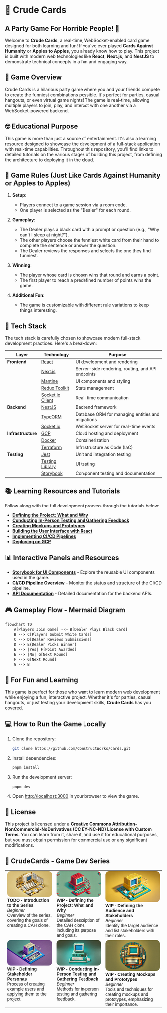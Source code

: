 # 🎉 Crude Cards
## A Party Game For Horrible People! 🎉

Welcome to **Crude Cards**, a real-time, WebSocket-enabled card game designed for both learning and fun! If you've ever played **Cards Against Humanity** or **Apples to Apples**, you already know how to play. This project is built with modern web technologies like **React**, **Next.js**, and **NestJS** to demonstrate technical concepts in a fun and engaging way.

## 🎯 **Game Overview**

Crude Cards is a hilarious party game where you and your friends compete to create the funniest combinations possible. It's perfect for parties, casual hangouts, or even virtual game nights! The game is real-time, allowing multiple players to join, play, and interact with one another via a WebSocket-powered backend.

## 🤓 **Educational Purpose**

This game is more than just a source of entertainment. It's also a learning resource designed to showcase the development of a full-stack application with real-time capabilities. Throughout this repository, you'll find links to detailed tutorials on the various stages of building this project, from defining the architecture to deploying it in the cloud.

## 📖 **Game Rules (Just Like Cards Against Humanity or Apples to Apples)**

1. **Setup**: 
    - Players connect to a game session via a room code.
    - One player is selected as the "Dealer" for each round.

2. **Gameplay**:
    - The Dealer plays a black card with a prompt or question (e.g., "Why can't I sleep at night?").
    - The other players choose the funniest white card from their hand to complete the sentence or answer the question.
    - The Dealer reviews the responses and selects the one they find funniest.

3. **Winning**:
    - The player whose card is chosen wins that round and earns a point.
    - The first player to reach a predefined number of points wins the game.

4. **Additional Fun**:
    - The game is customizable with different rule variations to keep things interesting.

## 🚀 **Tech Stack**

The tech stack is carefully chosen to showcase modern full-stack development practices. Here's a breakdown:

| **Layer**      | **Technology**                              | **Purpose**                                       |
|----------------|---------------------------------------------|---------------------------------------------------|
| **Frontend**   | [React](https://reactjs.org/)               | UI development and rendering                      |
|                | [Next.js](https://nextjs.org/)              | Server-side rendering, routing, and API endpoints |
|                | [Mantine](https://mantine.dev/)             | UI components and styling                         |
|                | [Redux Toolkit](https://redux-toolkit.js.org/) | State management                                  |
|                | [Socket.io Client](https://socket.io/docs/v4/client-api/) | Real-time communication                           |
| **Backend**    | [NestJS](https://nestjs.com/)               | Backend framework                                 |
|                | [TypeORM](https://typeorm.io/)              | Database ORM for managing entities and migrations |
|                | [Socket.io](https://socket.io/)             | WebSocket server for real-time events             |
| **Infrastructure** | [GCP](https://cloud.google.com/)          | Cloud hosting and deployment                      |
|                | [Docker](https://www.docker.com/)           | Containerization                                  |
|                | [Terraform](https://www.terraform.io/)      | Infrastructure as Code (IaC)                      |
| **Testing**    | [Jest](https://jestjs.io/)                  | Unit and integration testing                      |
|                | [Testing Library](https://testing-library.com/) | UI testing                                      |
|                | [Storybook](https://storybook.js.org/)      | Component testing and documentation               |

## 📚 **Learning Resources and Tutorials**

Follow along with the full development process through the tutorials below:

- [**Defining the Project: What and Why**](https://www.notion.so/WIP-Defining-the-Project-What-and-Why-04f8e77dae2c4b7894da56738b1825cc?pvs=21)
- [**Conducting In-Person Testing and Gathering Feedback**](https://www.notion.so/WIP-Conducting-In-Person-Testing-and-Gathering-Feedback-7af8aeab5bd84788acf6d332d51a113b?pvs=21)
- [**Creating Mockups and Prototypes**](https://www.notion.so/WIP-Creating-Mockups-and-Prototypes-73897025582a44ef8887e6938ad7ea83?pvs=21)
- [**Building the User Interface with React**](https://www.notion.so/WIP-Building-the-User-Interface-with-React-0e8db9a08f38463fa4ac62ee3ff85e71?pvs=21)
- [**Implementing CI/CD Pipelines**](https://www.notion.so/WIP-Implementing-CI-CD-Pipelines-aa78af3790d3411ea8a1a5856fa686d9?pvs=21)
- [**Deploying on GCP**](https://www.notion.so/Steps-to-deploy-the-app-on-GCP-including-tools-and-best-practices-for-deployment-1c8fc473f9cc4904af523de1517ed666?pvs=21)

## 📊 **Interactive Panels and Resources**

- [**Storybook for UI Components**](https://your-storybook-link.com) - Explore the reusable UI components used in the game.
- [**CI/CD Pipeline Overview**](https://your-ci-cd-pipeline-link.com) - Monitor the status and structure of the CI/CD pipeline.
- [**API Documentation**](https://your-api-docs-link.com) - Detailed documentation for the backend APIs.

## 🎮 **Gameplay Flow - Mermaid Diagram**

```mermaid
flowchart TD
    A[Players Join Game] --> B[Dealer Plays Black Card]
    B --> C[Players Submit White Cards]
    C --> D[Dealer Reviews Submissions]
    D --> E{Dealer Picks Winner}
    E --> |Yes| F[Point Awarded]
    E --> |No| G[Next Round]
    F --> G[Next Round]
    G --> B
```

## 🎉 **For Fun and Learning**

This game is perfect for those who want to learn modern web development while enjoying a fun, interactive project. Whether it's for parties, casual hangouts, or just testing your development skills, **Crude Cards** has you covered.

## 💻 **How to Run the Game Locally**

1. Clone the repository:
   ```bash
   git clone https://github.com/ConstructWorks/cards.git
   ```
2. Install dependencies:
   ```bash
   pnpm install
   ```
3. Run the development server:
   ```bash
   pnpm dev
   ```
4. Open [http://localhost:3000](http://localhost:3000) in your browser to view the game.

## 📜 **License**

This project is licensed under a **Creative Commons Attribution-NonCommercial-NoDerivatives (CC BY-NC-ND) License with Custom Terms**. You can learn from it, share it, and use it for educational purposes, but you must obtain permission for commercial use or any significant modifications.




## 🎨 CrudeCards - Game Dev Series

<table cellspacing="0" cellpadding="0" border="0">
  <tr>
    <td valign="top" align="center">
      <img src="./internal/wiki/002.webp" alt="001" style="font-family: 'Helvetica Neue Bold', Arial, sans-serif; max-height: 120px;border-radius:12px;"><br>
      <div align="left" style="font-family: 'Helvetica Neue Bold', Arial, sans-serif;">
        <strong>TODO - Introduction to the Series</strong><br>
        <em>Beginner</em><br>
        Overview of the series, covering the goals of creating a CAH clone.
      </div>
    </td>
    <td valign="top" align="center">
      <img src="./internal/wiki/003.webp" alt="002" style="font-family: 'Helvetica Neue Bold', Arial, sans-serif; max-height: 120px;border-radius:12px;"><br>
      <div align="left" style="font-family: 'Helvetica Neue Bold', Arial, sans-serif;">
        <strong>WIP - Defining the Project: What and Why</strong><br>
        <em>Beginner</em><br>
        Detailed description of the CAH clone, including its purpose and goals.
      </div>
    </td>
    <td valign="top" align="center">
      <img src="./internal/wiki/005.webp" alt="003" style="font-family: 'Helvetica Neue Bold', Arial, sans-serif; max-height: 120px;border-radius:12px;"><br>
      <div align="left" style="font-family: 'Helvetica Neue Bold', Arial, sans-serif;">
        <strong>WIP - Defining the Audience and Stakeholders</strong><br>
        <em>Beginner</em><br>
        Identify the target audience and list stakeholders with their roles.
      </div>
    </td>
  </tr>
  <tr>
    <td valign="top" align="center">
      <img src="./internal/wiki/006.webp" alt="004" style="font-family: 'Helvetica Neue Bold', Arial, sans-serif; max-height: 120px;border-radius:12px;"><br>
      <div align="left" style="font-family: 'Helvetica Neue Bold', Arial, sans-serif;">
        <strong>WIP - Defining Stakeholder Personas</strong><br>
        Process of creating example users and applying them to the project.
      </div>
    </td>
    <td valign="top" align="center">
      <img src="./internal/wiki/007.webp" alt="007" style="font-family: 'Helvetica Neue Bold', Arial, sans-serif; max-height: 120px;border-radius:12px;"><br>
      <div align="left" style="font-family: 'Helvetica Neue Bold', Arial, sans-serif;">
        <strong>WIP - Conducting In-Person Testing and Gathering Feedback</strong><br>
        <em>Beginner</em><br>
        Methods for in-person testing and gathering feedback.
      </div>
    </td>
    <td valign="top" align="center">
      <img src="./internal/wiki/008.webp" alt="006" style="font-family: 'Helvetica Neue Bold', Arial, sans-serif; max-height: 120px;border-radius:12px;"><br>
      <div align="left" style="font-family: 'Helvetica Neue Bold', Arial, sans-serif;">
        <strong>WIP - Creating Mockups and Prototypes</strong><br>
        <em>Beginner</em><br>
        Tools and techniques for creating mockups and prototypes, emphasizing their importance.
      </div>
    </td>
  </tr>
</table>



